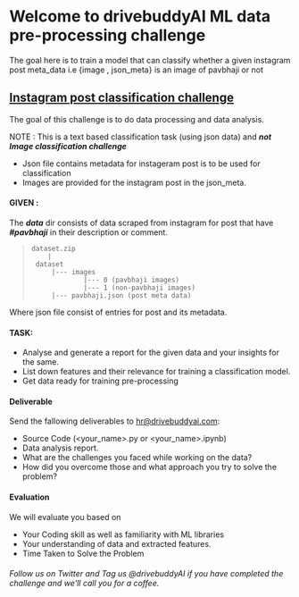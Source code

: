 # Welcome to drivebuddyAI ML data pre-processing challenge
The goal here is to train a model that can classify whether a given instagram post meta_data i.e {image , json_meta} is an image of pavbhaji or not

##  <u><b>Instagram post classification challenge</b></u>
The goal of this challenge is to do data processing and data analysis.

NOTE :
This is a text based classification task (using json data) and <i><b>not Image classification challenge</i></b>

- Json file contains metadata for instageram post is to be used for classification 
- Images are provided for the instagram post in the json_meta.

#### GIVEN :
The <i><b>data</i></b> dir consists of data scraped from instagram for post that have <i><b>#pavbhaji</i></b> in their description or comment.

>     dataset.zip
>         |
>      dataset
>          |--- images
>                  |--- 0 (pavbhaji images)
>                  |--- 1 (non-pavbhaji images)
>          |--- pavbhaji.json (post meta data)

Where json file consist of entries for post and its metadata.

#### TASK:

- Analyse and generate a report for the given data and your insights for the same.
- List down features and their relevance for training a classification model.
- Get data ready for training pre-processing


#### Deliverable
Send the fallowing deliverables to hr@drivebuddyai.com:
- Source Code (<your_name>.py or <your_name>.ipynb)
- Data analysis report.
- What are the challenges you faced while working on the data?
- How did you overcome those and what approach you try to solve the problem?


#### Evaluation
We will evaluate you based on
  - Your Coding skill as well as familiarity with ML libraries
  - Your understanding of data and extracted features.
  - Time Taken to Solve the Problem
  
###### Follow us on Twitter and Tag us @drivebuddyAI if you have completed the challenge and we'll call you for a coffee.

